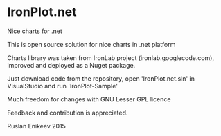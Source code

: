 # IronPlot.net
Nice charts for .net

This is open source solution for nice charts in .net platform

Charts library was taken from IronLab project (ironlab.googlecode.com), improved and deployed as a Nuget package.

Just download code from the repository, open 'IronPlot.net.sln' in VisualStudio and run 'IronPlot-Sample'

Much freedom for changes with GNU Lesser GPL licence

Feedback and contribution is appreciated.

Ruslan Enikeev 2015